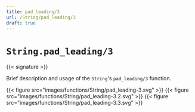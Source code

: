 ```yaml
---
title: pad_leading/3
url: /String/pad_leading/3
draft: true
---
```


# `String.pad_leading/3`

{{< signature >}}

Brief description and usage of the `String`'s `pad_leading/3` function.

{{< figure src="images/functions/String/pad_leading-3.svg" >}}
{{< figure src="images/functions/String/pad_leading-3.2.svg" >}}
{{< figure src="images/functions/String/pad_leading-3.3.svg" >}}
